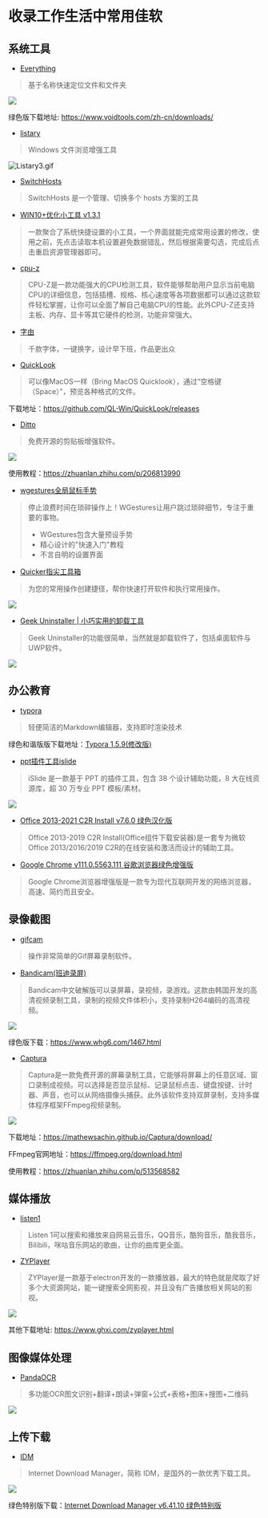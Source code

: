 # 收录工作生活中常用佳软
## 系统工具

* [Everything](https://www.voidtools.com/zh-cn/)
> 基于名称快速定位文件和文件夹

![](https://www.voidtools.com/zh-cn/support/everything/Everything.Search.Window.png)

绿色版下载地址: https://www.voidtools.com/zh-cn/downloads/

* [listary](https://www.listary.com/)
> Windows 文件浏览增强工具

![Listary3.gif](https://s2.loli.net/2023/03/28/7xeDAL6JCERTkmG.gif)

* [SwitchHosts](https://github.com/oldj/SwitchHosts/releases)
> SwitchHosts 是一个管理、切换多个 hosts 方案的工具

* [WIN10+优化小工具 v1.3.1](https://www.52pojie.cn/thread-1651910-1-1.html)
> 一款聚合了系统快捷设置的小工具，一个界面就能完成常用设置的修改，使用之前，先点击读取本机设置避免数据错乱，然后根据需要勾选，完成后点击重启资源管理器即可。

* [cpu-z](https://www.cpuid.com/softwares/cpu-z.html)
> CPU-Z是一款功能强大的CPU检测工具，软件能够帮助用户显示当前电脑CPU的详细信息，包括插槽、规格、核心速度等各项数据都可以通过这款软件轻松掌握，让你可以全面了解自己电脑CPU的性能。此外CPU-Z还支持主板、内存、显卡等其它硬件的检测，功能非常强大。

* [字由](https://www.hellofont.cn/home)
> 千款字体，一键换字，设计早下班，作品更出众

* [QuickLook](https://github.com/QL-Win/QuickLook)
> 可以像MacOS一样（Bring MacOS Quicklook），通过“空格键（Space）”，预览各种格式的文件。

下载地址：https://github.com/QL-Win/QuickLook/releases

* [Ditto](https://ditto-cp.sourceforge.io/)
> 免费开源的剪贴板增强软件。

![](https://pic4.zhimg.com/80/v2-d636dbda30dd3d16e96b06968920cc93_1440w.webp)

使用教程：https://zhuanlan.zhihu.com/p/206813990

* [wgestures全局鼠标手势](http://www.yingdev.com/projects/wgestures)
> 停止浪费时间在琐碎操作上！WGestures让用户跳过琐碎细节，专注于重要的事物。
> * WGestures包含大量预设手势
> * 精心设计的"快速入门"教程
> * 不言自明的设置界面

* [Quicker指尖工具箱](https://getquicker.net/)
> 为您的常用操作创建捷径，帮你快速打开软件和执行常用操作。

![](https://files.getquicker.net/_sitefiles/media/%E5%8A%A8%E4%BD%9C%E5%BA%93.png)

* [Geek Uninstaller | 小巧实用的卸载工具](https://geekuninstaller.com/)
> Geek Uninstaller的功能很简单，当然就是卸载软件了，包括桌面软件与UWP软件。

![](https://geekuninstaller.com/assets/images/screen_1.png)

## 办公教育

* [typora](https://www.typora.net/)
> 轻便简洁的Markdown编辑器，支持即时渲染技术

绿色和谐版版下载地址：[Typora 1.5.9(修改版)](https://www.ghxi.com/typora.html)

* [ppt插件工具islide](https://www.islide.cc/)
> iSlide 是一款基于 PPT 的插件工具，包含 38 个设计辅助功能，8 大在线资源库，超 30 万专业 PPT 模板/素材。

![](https://www.islide.cc/dist/static/summary_header.101403cf.png)

* [Office 2013-2021 C2R Install v7.6.0 绿色汉化版](http://www.aichunjing.com/soft/2018-11-04/441.html)
> Office 2013-2019 C2R Install(Office组件下载安装器)是一套专为微软Office 2013/2016/2019 C2R的在线安装和激活而设计的辅助工具。

* [Google Chrome v111.0.5563.111 谷歌浏览器绿色增强版](http://www.aichunjing.com/soft/1380.html)
> Google Chrome浏览器增强版是一款专为现代互联网开发的网络浏览器，高速、简约而且安全。

## 录像截图

* [gifcam](https://blog.bahraniapps.com/gifcam)
> 操作非常简单的Gif屏幕录制软件。

* [Bandicam(班迪录屏)](https://www.bandicam.cn/)
> Bandicam中文破解版可以录屏幕，录视频，录游戏。这款由韩国开发的高清视频录制工具，录制的视频文件体积小，支持录制H264编码的高清视频。

![](https://www.whg6.com/wp-content/uploads/2021/11/2021120214122475.jpg)

绿色版下载：https://www.whg6.com/1467.html

* [Captura](https://mathewsachin.github.io/Captura/)
> Captura是一款免费开源的屏幕录制工具，它能够将屏幕上的任意区域、窗口录制成视频。可以选择是否显示鼠标、记录鼠标点击、键盘按键、计时器、声音，也可以从网络摄像头捕获。此外该软件支持双屏录制，支持多媒体程序框架FFmpeg视频录制。

![](https://mathewsachin.github.io/Captura/assets/ScreenShots/Home.png)

下载地址：https://mathewsachin.github.io/Captura/download/

FFmpeg官网地址：https://ffmpeg.org/download.html

使用教程：https://zhuanlan.zhihu.com/p/513568582

## 媒体播放

* [listen1](https://listen1.github.io/listen1/)
> Listen 1可以搜索和播放来自网易云音乐，QQ音乐，酷狗音乐，酷我音乐，Bilibili，咪咕音乐网站的歌曲，让你的曲库更全面。

* [ZYPlayer](https://github.com/Hunlongyu/ZY-Player)
> ZYPlayer是一款基于electron开发的一款播放器，最大的特色就是爬取了好多个大资源网站，能一键搜索全网影视，并且没有广告播放相关网站的影视。

![](https://i.loli.net/2020/05/18/MshDLnXq2CTpoBy.png)

其他下载地址: https://www.ghxi.com/zyplayer.html

## 图像媒体处理

* [PandaOCR](https://github.com/miaomiaosoft/PandaOCR)
> 多功能OCR图文识别+翻译+朗读+弹窗+公式+表格+图床+搜图+二维码

![](https://raw.githubusercontent.com/miaomiaosoft/PandaOCR/master/images/AeroSnap%E6%88%AA%E5%9B%BE1.png)

## 上传下载

* [IDM](https://www.internetdownloadmanager.com/)
> Internet Download Manager，简称 IDM，是国外的一款优秀下载工具。

![](https://www.internetdownloadmanager.com/images/idm_screenshot_6_35.png)

绿色特别版下载：[Internet Download Manager v6.41.10 绿色特别版](https://www.ghxi.com/pcidm.html?btwaf=36474761)